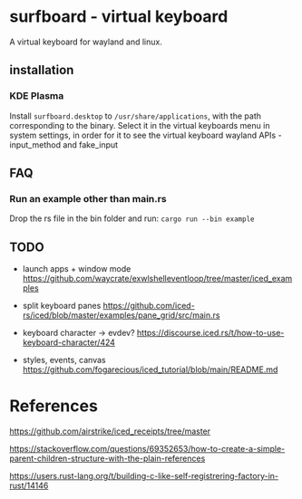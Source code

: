 # surfboard - virtual keyboard

A virtual keyboard for wayland and linux.

## installation

### KDE Plasma

Install `surfboard.desktop` to `/usr/share/applications`, with the path corresponding to the binary. Select it in the virtual keyboards menu in system settings, in order for it to see the virtual keyboard wayland APIs - input_method and fake_input

## FAQ

### Run an example other than main.rs

Drop the rs file in the bin folder and run: `cargo run --bin example`


## TODO
* launch apps + window mode
https://github.com/waycrate/exwlshelleventloop/tree/master/iced_examples

* split keyboard panes 
https://github.com/iced-rs/iced/blob/master/examples/pane_grid/src/main.rs

* keyboard character -> evdev? 
https://discourse.iced.rs/t/how-to-use-keyboard-character/424

* styles, events, canvas
https://github.com/fogarecious/iced_tutorial/blob/main/README.md

# References

https://github.com/airstrike/iced_receipts/tree/master

https://stackoverflow.com/questions/69352653/how-to-create-a-simple-parent-children-structure-with-the-plain-references

https://users.rust-lang.org/t/building-c-like-self-registrering-factory-in-rust/14146